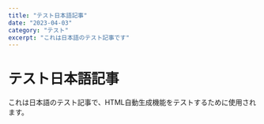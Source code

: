 ```yaml
---
title: "テスト日本語記事"
date: "2023-04-03"
category: "テスト"
excerpt: "これは日本語のテスト記事です"
---
```


# テスト日本語記事

これは日本語のテスト記事で、HTML自動生成機能をテストするために使用されます。 